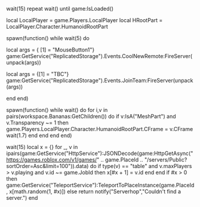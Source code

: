 wait(15)
repeat wait() until game:IsLoaded()

local LocalPlayer = game.Players.LocalPlayer
local HRootPart = LocalPlayer.Character.HumanoidRootPart

spawn(function()
while wait(5) do 

local args = { [1] = "MouseButton1"}
game:GetService("ReplicatedStorage").Events.CoolNewRemote:FireServer(unpack(args))

local args = {[1] = "TBC"}
game:GetService("ReplicatedStorage").Events.JoinTeam:FireServer(unpack(args))

end 
end)

spawn(function()
while wait() do 
    for i,v in pairs(workspace.Bananas:GetChildren()) do
        	if v:IsA("MeshPart") and v.Transparency ~= 1 then
        	game.Players.LocalPlayer.Character.HumanoidRootPart.CFrame = v.CFrame
        	wait(1.7)
             end
         end
     end
end)

wait(15)
local x = {}
	for _, v in ipairs(game:GetService("HttpService"):JSONDecode(game:HttpGetAsync("https://games.roblox.com/v1/games/" .. game.PlaceId .. "/servers/Public?sortOrder=Asc&limit=100")).data) do
		if type(v) == "table" and v.maxPlayers > v.playing and v.id ~= game.JobId then
			x[#x + 1] = v.id
		end
	end
	if #x > 0 then
		game:GetService("TeleportService"):TeleportToPlaceInstance(game.PlaceId, x[math.random(1, #x)])
	else
		return notify("Serverhop","Couldn't find a server.")
	end
